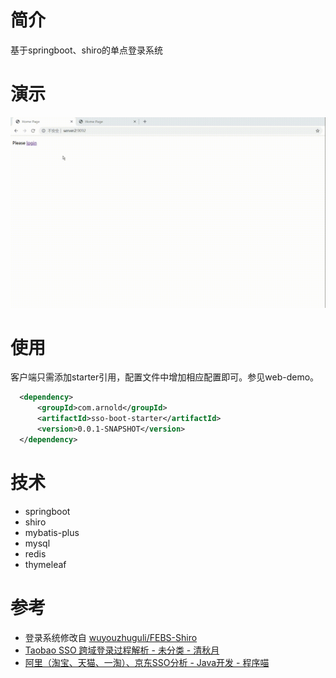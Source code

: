 # 简介
基于springboot、shiro的单点登录系统

# 演示
![](https://raw.githubusercontent.com/4rnold/Blog/pic/img/QQ%E5%BD%95%E5%B1%8F20200229154121.gif)

# 使用
客户端只需添加starter引用，配置文件中增加相应配置即可。参见web-demo。
```xml
  <dependency>
      <groupId>com.arnold</groupId>
      <artifactId>sso-boot-starter</artifactId>
      <version>0.0.1-SNAPSHOT</version>
  </dependency>
```

# 技术
- springboot
- shiro
- mybatis-plus
- mysql
- redis
- thymeleaf

# 参考
- 登录系统修改自 [wuyouzhuguli/FEBS-Shiro](https://github.com/wuyouzhuguli/FEBS-Shiro)
- [Taobao SSO 跨域登录过程解析 - 未分类 - 清秋月](https://discourse.qingqiuyue.com/t/topic/347/1)
- [阿里（淘宝、天猫、一淘）、京东SSO分析 - Java开发 - 程序喵](http://www.ibloger.net/article/3052.html)
